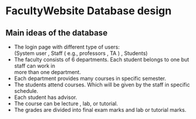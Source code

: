 # FacultyWebsite Database design 
## Main ideas of the database
<ul>
  <li> The login page with different type of users: </li>
    (System user , Staff ( e.g., professors , TA ) , Students)
  <li> The faculty consists of 6 departments. Each student belongs to one but staff can work in </li>
  more than one department.
  <li> Each department provides many courses in specific semester.</li>
  <li> The students attend courses. Which will be given by the staff in specific schedule.</li>
  <li> Each student has advisor.</li>
  <li> The course can be lecture , lab, or tutorial.</li>
  <li> The grades are divided into final exam marks and lab or tutorial marks.</li>
</ul>
